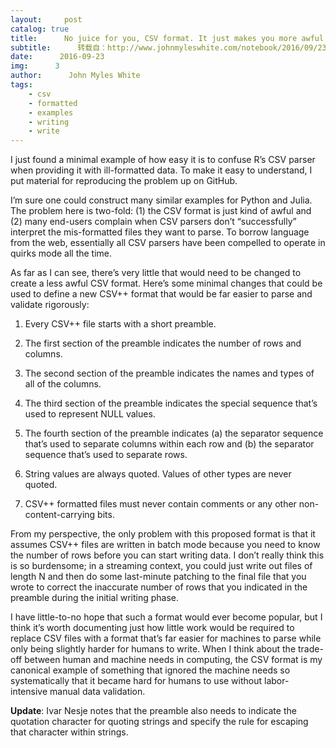 ```yaml
---
layout:     post
catalog: true
title:      No juice for you, CSV format. It just makes you more awful.
subtitle:      转载自：http://www.johnmyleswhite.com/notebook/2016/09/23/no-juice-for-you-csv-format-it-just-makes-you-more-awful/
date:      2016-09-23
img:      3
author:      John Myles White
tags:
    - csv
    - formatted
    - examples
    - writing
    - write
---
```


I just found a minimal example of how easy it is to confuse R’s CSV parser when providing it with ill-formatted data. To make it easy to understand, I put material for reproducing the problem up on GitHub.

I’m sure one could construct many similar examples for Python and Julia. The problem here is two-fold: (1) the CSV format is just kind of awful and (2) many end-users complain when CSV parsers don’t “successfully” interpret the mis-formatted files they want to parse. To borrow language from the web, essentially all CSV parsers have been compelled to operate in quirks mode all the time.

As far as I can see, there’s very little that would need to be changed to create a less awful CSV format. Here’s some minimal changes that could be used to define a new CSV++ format that would be far easier to parse and validate rigorously:

1. Every CSV++ file starts with a short preamble.

1. The first section of the preamble indicates the number of rows and columns.

1. The second section of the preamble indicates the names and types of all of the columns.

1. The third section of the preamble indicates the special sequence that’s used to represent NULL values.

1. The fourth section of the preamble indicates (a) the separator sequence that’s used to separate columns within each row and (b) the separator sequence that’s used to separate rows.

1. String values are always quoted. Values of other types are never quoted.

1. CSV++ formatted files must never contain comments or any other non-content-carrying bits.


From my perspective, the only problem with this proposed format is that it assumes CSV++ files are written in batch mode because you need to know the number of rows before you can start writing data. I don’t really think this is so burdensome; in a streaming context, you could just write out files of length N and then do some last-minute patching to the final file that you wrote to correct the inaccurate number of rows that you indicated in the preamble during the initial writing phase.

I have little-to-no hope that such a format would ever become popular, but I think it’s worth documenting just how little work would be required to replace CSV files with a format that’s far easier for machines to parse while only being slightly harder for humans to write. When I think about the trade-off between human and machine needs in computing, the CSV format is my canonical example of something that ignored the machine needs so systematically that it became hard for humans to use without labor-intensive manual data validation.

**Update**: Ivar Nesje notes that the preamble also needs to indicate the quotation character for quoting strings and specify the rule for escaping that character within strings.
